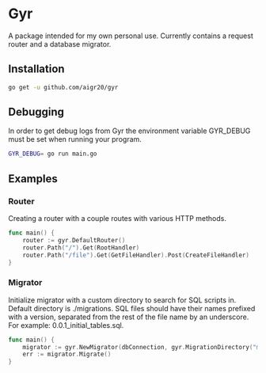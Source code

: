 # Gyr

A package intended for my own personal use. Currently contains a request router and a database migrator.

## Installation

```sh
go get -u github.com/aigr20/gyr
```

## Debugging

In order to get debug logs from Gyr the environment variable GYR_DEBUG must be set when running your program.

```sh
GYR_DEBUG= go run main.go
```

## Examples

### Router

Creating a router with a couple routes with various HTTP methods.

```go
func main() {
    router := gyr.DefaultRouter()
    router.Path("/").Get(RootHandler)
    router.Path("/file").Get(GetFileHandler).Post(CreateFileHandler)
}
```

### Migrator

Initialize migrator with a custom directory to search for SQL scripts in. Default directory is ./migrations.
SQL files should have their names prefixed with a version, separated from the rest of the file name by an underscore. For example: 0.0.1_initial_tables.sql.

```go
func main() {
    migrator := gyr.NewMigrator(dbConnection, gyr.MigrationDirectory("my-sql-scripts"))
    err := migrator.Migrate()
}
```

